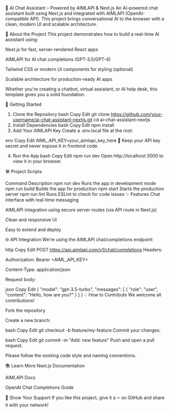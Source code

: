 🚀 AI Chat Assistant – Powered by AIMLAPI & Next.js
An AI-powered chat assistant built using Next.js and integrated with AIMLAPI (OpenAI-compatible API). This project brings conversational AI to the browser with a clean, modern UI and scalable architecture.

🧠 About the Project
This project demonstrates how to build a real-time AI assistant using:

Next.js for fast, server-rendered React apps

AIMLAPI for AI chat completions (GPT-3.5/GPT-4)

Tailwind CSS or modern UI components for styling (optional)

Scalable architecture for production-ready AI apps

Whether you're creating a chatbot, virtual assistant, or AI help desk, this template gives you a solid foundation.

🔧 Getting Started
1. Clone the Repository
bash
Copy
Edit
git clone https://github.com/your-username/ai-chat-assistant-nextjs.git
cd ai-chat-assistant-nextjs
2. Install Dependencies
bash
Copy
Edit
npm install
3. Add Your AIMLAPI Key
Create a .env.local file at the root:

env
Copy
Edit
AIML_API_KEY=your_aimlapi_key_here
🔐 Keep your API key secret and never expose it in frontend code.

4. Run the App
bash
Copy
Edit
npm run dev
Open http://localhost:3000 to view it in your browser.

🛠 Project Scripts

Command	Description
npm run dev	Runs the app in development mode
npm run build	Builds the app for production
npm start	Starts the production server
npm run lint	Runs ESLint to check for code issues
✨ Features
Chat interface with real-time messaging

AIMLAPI integration using secure server routes (via API route in Next.js)

Clean and responsive UI

Easy to extend and deploy

🌐 API Integration
We're using the AIMLAPI chat/completions endpoint:

http
Copy
Edit
POST https://api.aimlapi.com/v1/chat/completions
Headers:

Authorization: Bearer <AIML_API_KEY>

Content-Type: application/json

Request body:

json
Copy
Edit
{
  "model": "gpt-3.5-turbo",
  "messages": [
    {
      "role": "user",
      "content": "Hello, how are you?"
    }
  ]
}
💡 How to Contribute
We welcome all contributions!

Fork the repository

Create a new branch:

bash
Copy
Edit
git checkout -b feature/my-feature
Commit your changes:

bash
Copy
Edit
git commit -m "Add: new feature"
Push and open a pull request.

Please follow the existing code style and naming conventions.

📚 Learn More
Next.js Documentation

AIMLAPI Docs

OpenAI Chat Completions Guide

🌟 Show Your Support
If you like this project, give it a ⭐️ on GitHub and share it with your network!